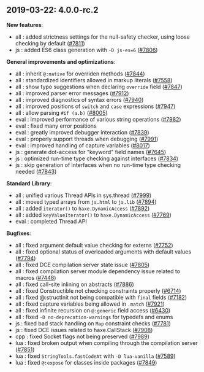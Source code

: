 
## 2019-03-22: 4.0.0-rc.2

__New features__:

* all : added strictness settings for the null-safety checker, using loose checking by default ([#7811](https://github.com/HaxeFoundation/haxe/issues/7811))
* js : added ES6 class generation with `-D js-es=6` ([#7806](https://github.com/HaxeFoundation/haxe/issues/7806))

__General improvements and optimizations__:

* all : inherit `@:native` for overriden methods ([#7844](https://github.com/HaxeFoundation/haxe/issues/7844))
* all : standardized identifiers allowed in markup literals ([#7558](https://github.com/HaxeFoundation/haxe/issues/7558))
* all : show typo suggestions when declaring `override` field ([#7847](https://github.com/HaxeFoundation/haxe/issues/7847))
* all : improved parser error messages ([#7912](https://github.com/HaxeFoundation/haxe/issues/7912))
* all : improved diagnostics of syntax errors ([#7940](https://github.com/HaxeFoundation/haxe/issues/7940))
* all : improved positions of `switch` and `case` expressions ([#7947](https://github.com/HaxeFoundation/haxe/issues/7947))
* all : allow parsing `#if (a.b)` ([#8005](https://github.com/HaxeFoundation/haxe/issues/8005))
* eval : improved performance of various string operations ([#7982](https://github.com/HaxeFoundation/haxe/issues/7982))
* eval : fixed many error positions
* eval : greatly improved debugger interaction ([#7839](https://github.com/HaxeFoundation/haxe/issues/7839))
* eval : properly support threads when debugging ([#7991](https://github.com/HaxeFoundation/haxe/issues/7991))
* eval : improved handling of capture variables ([#8017](https://github.com/HaxeFoundation/haxe/issues/8017))
* js : generate dot-access for "keyword" field names ([#7645](https://github.com/HaxeFoundation/haxe/issues/7645))
* js : optimized run-time type checking against interfaces ([#7834](https://github.com/HaxeFoundation/haxe/issues/7834))
* js : skip generation of interfaces when no run-time type checking needed ([#7843](https://github.com/HaxeFoundation/haxe/issues/7843))

__Standard Library__:

* all : unified various Thread APIs in sys.thread ([#7999](https://github.com/HaxeFoundation/haxe/issues/7999))
* all : moved typed arrays from `js.html` to `js.lib` ([#7894](https://github.com/HaxeFoundation/haxe/issues/7894))
* all : added `iterator()` to `haxe.DynamicAccess` ([#7892](https://github.com/HaxeFoundation/haxe/issues/7892))
* all : added `keyValueIterator()` to `haxe.DynamicAccess` ([#7769](https://github.com/HaxeFoundation/haxe/issues/7769))
* eval : completed Thread API

__Bugfixes__:

* all : fixed argument default value checking for externs ([#7752](https://github.com/HaxeFoundation/haxe/issues/7752))
* all : fixed optional status of overloaded arguments with default values ([#7794](https://github.com/HaxeFoundation/haxe/issues/7794))
* all : fixed DCE compilation server state issue ([#7805](https://github.com/HaxeFoundation/haxe/issues/7805))
* all : fixed compilation server module dependency issue related to macros ([#7448](https://github.com/HaxeFoundation/haxe/issues/7448))
* all : fixed call-site inlining on abstracts ([#7886](https://github.com/HaxeFoundation/haxe/issues/7886))
* all : fixed Constructible not checking constraints properly ([#6714](https://github.com/HaxeFoundation/haxe/issues/6714))
* all : fixed @:structInit not being compatible with `final` fields ([#7182](https://github.com/HaxeFoundation/haxe/issues/7182))
* all : fixed capture variables being allowed in `.match` ([#7921](https://github.com/HaxeFoundation/haxe/issues/7921))
* all : fixed infinite recursion on `@:generic` field access ([#6430](https://github.com/HaxeFoundation/haxe/issues/6430))
* all : fixed `-D no-deprecation-warnings` for typedefs and enums
* js : fixed bad stack handling on `Map` constraint checks ([#7781](https://github.com/HaxeFoundation/haxe/issues/7781))
* js : fixed DCE issues related to haxe.CallStack ([#7908](https://github.com/HaxeFoundation/haxe/issues/7908))
* cpp : fixed Socket flags not being preserved ([#7989](https://github.com/HaxeFoundation/haxe/issues/7989))
* lua : fixed broken output when compiling through the compilation server ([#7851](https://github.com/HaxeFoundation/haxe/issues/7851))
* lua : fixed `StringTools.fastCodeAt` with `-D lua-vanilla` ([#7589](https://github.com/HaxeFoundation/haxe/issues/7589))
* lua : fixed `@:expose` for classes inside packages ([#7849](https://github.com/HaxeFoundation/haxe/issues/7849))
